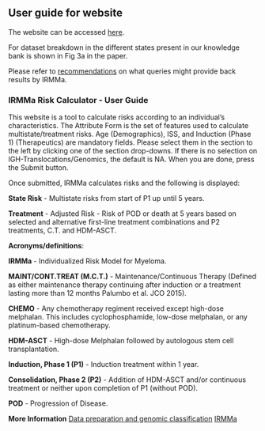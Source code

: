 ## User guide for website

The website can be accessed [here](https://irmma-risk-calculator.miami.edu).

For dataset breakdown in the different states present in our knowledge bank is shown in  Fig 3a in the paper.

Please refer to [recommendations](recommendations.pdf) on what queries might provide back results by IRMMa.

### IRMMa Risk Calculator - User Guide

This website is a tool to calculate risks according to an individual’s characteristics. The Attribute Form is the set of features used to calculate multistate/treatment risks. Age (Demographics), ISS, and Induction (Phase 1) (Therapeutics) are mandatory fields. Please select them in the section to the left by clicking one of the section drop-downs. If there is no selection on IGH-Translocations/Genomics, the default is NA. When you are done, press the Submit button.

Once submitted, IRMMa calculates risks and the following is displayed:

**State Risk** - Multistate risks from start of P1 up until 5 years.

**Treatment** - Adjusted Risk - Risk of POD or death at 5 years based on selected and alternative first-line treatment combinations and P2 treatments, C.T. and HDM-ASCT.

**Acronyms/definitions**:

**IRMMa** - Individualized Risk Model for Myeloma.

**MAINT/CONT.TREAT (M.C.T.)** - Maintenance/Continuous Therapy (Defined as either maintenance therapy continuing after induction or a treatment lasting more than 12 months Palumbo et al. JCO 2015).

**CHEMO** - Any chemotherapy regiment received except high-dose melphalan. This includes cyclophosphamide, low-dose melphalan, or any platinum-based chemotherapy.

**HDM-ASCT** - High-dose Melphalan followed by autologous stem cell transplantation.

**Induction, Phase 1 (P1)** - Induction treatment within 1 year.

**Consolidation, Phase 2 (P2)** - Addition of HDM-ASCT and/or continuous treatment or neither upon completion of P1 (without POD).

**POD** - Progression of Disease.

**More Information**
[Data preparation and genomic classification](https://github.com/UM-Myeloma-Genomics/GCP_MM/tree/main/genomic)
[IRMMa](https://github.com/UM-Myeloma-Genomics/GCP_MM/tree/main/prognostication)
